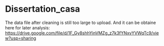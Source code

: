 # Dissertation_casa



The data file after cleaning  is still too large to upload. And it can be obtaine here for later analysis: https://drive.google.com/file/d/1F_Gy8shhYinVMZg_z7k3fYNxvYVWqTc9/view?usp=sharing
